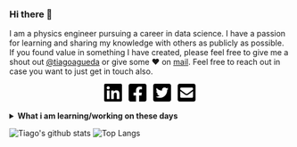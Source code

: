 ### Hi there 👋

I am a physics engineer pursuing a career in data science. I have a passion for learning and sharing my knowledge with others as publicly as possible.
If you found value in something I have created, please feel free to give me a shout out [@tiagoagueda](https://twitter.com/tiagoagueda/) or give some ♥ on [mail](mailto:tiago.agueda@gmail.com). Feel free to reach out in case you want to just get in touch also.

<p align='center'>
<a href="https://www.linkedin.com/in/tiagoagueda/"><img height="32" src="https://github.com/tiagoagueda/tiagoagueda/blob/main/linkedin.png?raw=true"></a>&nbsp;&nbsp;
<a href="https://www.facebook.com/tiagoagueda/"><img height="32" src="https://github.com/tiagoagueda/tiagoagueda/blob/main/facebook.png?raw=true"></a>&nbsp;&nbsp;
<a href="https://twitter.com/tiagoagueda/"><img height="32" src="https://github.com/tiagoagueda/tiagoagueda/blob/main/twitter.png?raw=true"></a>&nbsp;&nbsp;
<a href="mailto:tiago.agueda@gmail.com"><img height="32" src="https://github.com/tiagoagueda/tiagoagueda/blob/main/envelope.png?raw=true"></a>
</p>

<details>
 <summary><strong>What i am learning/working on these days</strong></summary>
 <ul>
   <li> Looking for a paying job</li>
   <li> Playing around with R</li>
   <li> Building <a href="https://www.tiagoagueda.com">my site</a> </li>
  </ul>
</details>

![Tiago's github stats](https://github-readme-stats.vercel.app/api?username=tiagoagueda&hide=contribs,prs&show_icons=true&hide_border=true&title_color=000)
![Top Langs](https://github-readme-stats.vercel.app/api/top-langs/?username=tiagoagueda&layout=compact&hide_border=true)